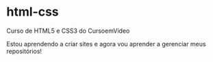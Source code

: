 # html-css
 
Curso de HTML5 e CSS3 do CursoemVideo

Estou aprendendo a criar sites e agora vou aprender a gerenciar meus  repositórios!